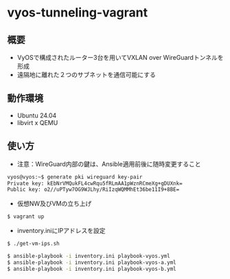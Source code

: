 # vyos-tunneling-vagrant


## 概要
- VyOSで構成されたルーター3台を用いてVXLAN over WireGuardトンネルを形成
- 遠隔地に離れた２つのサブネットを通信可能にする


## 動作環境

- Ubuntu 24.04
- libvirt x QEMU


## 使い方

- 注意：WireGuard内部の鍵は、Ansible適用前後に随時変更すること

```bash
vyos@vyos:~$ generate pki wireguard key-pair
Private key: kEbNrVMQukFL4cwRqu5fRLmAA1pWznRCmeXg+gDUXnk=
Public key: o2//uPTyw7OG9WJLhy/RiIzqWQMMhEt36be11I9+8BE=
```

- 仮想NW及びVMの立ち上げ

```bash
$ vagrant up
```

- inventory.iniにIPアドレスを設定

```bash
$ ./get-vm-ips.sh
```

```bash
$ ansible-playbook -i inventory.ini playbook-vyos.yml
$ ansible-playbook -i inventory.ini playbook-vyos-a.yml
$ ansible-playbook -i inventory.ini playbook-vyos-b.yml
```
